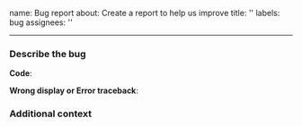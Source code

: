 name: Bug report
about: Create a report to help us improve
title: ''
labels: bug
assignees: ''

---

### Describe the bug
<!-- A clear and concise description of what the bug is. -->

**Code**:
<!-- The code you run which reflect the bug. -->

**Wrong display or Error traceback**:
<!-- the wrong display result of the code you run, or the error Traceback -->

### Additional context
<!-- Add any other context about the problem here. -->
